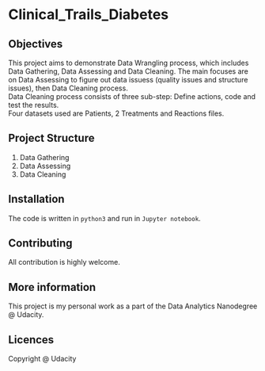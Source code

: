 # Clinical_Trails_Diabetes
## Objectives
This project aims to demonstrate Data Wrangling process, which includes Data Gathering, Data Assessing and Data Cleaning.
The main focuses are on Data Assessing to figure out data issuess (quality issues and structure issues), then Data Cleaning process.  
Data Cleaning process consists of three sub-step: Define actions, code and test the results.  
Four datasets used are Patients, 2 Treatments and Reactions files.  
## Project Structure 
1. Data Gathering
2. Data Assessing
3. Data Cleaning
## Installation
The code is written in `python3` and run in `Jupyter notebook`. 
## Contributing
All contribution is highly welcome. 
## More information
This project is my personal work as a part of the Data Analytics Nanodegree @ Udacity.
## Licences 
Copyright @ Udacity
